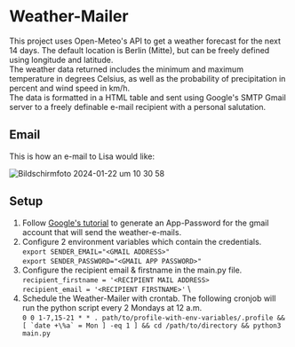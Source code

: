 # Weather-Mailer

This project uses Open-Meteo's API to get a weather forecast for the next 14 days.  The default location is Berlin (Mitte), but can be freely defined using longitude and latitude. \
The weather data returned includes the minimum and maximum temperature in degrees Celsius, as well as the probability of precipitation in percent and wind speed in km/h. \
The data is formatted in a HTML table and sent using Google's SMTP Gmail server to a freely definable e-mail recipient with a personal salutation.

## Email
This is how an e-mail to Lisa would like:

![Bildschirmfoto 2024-01-22 um 10 30 58](https://github.com/esteinbring/Weather-Mailer/assets/157313872/a8825ce7-4dcc-4d4c-ad23-763d6208a348)

## Setup 
1. Follow [Google's tutorial](https://support.google.com/mail/answer/185833?hl=en) to generate an App-Password for the gmail account that will send the weather-e-mails. 
2. Configure 2 environment variables which contain the credentials. \
   ```export SENDER_EMAIL="<GMAIL ADDRESS>"``` \
   ```export SENDER_PASSWORD="<GMAIL APP PASSWORD>"```
3. Configure the recipient email & firstname in the main.py file. \
   ```recipient_firstname = '<RECIPIENT MAIL ADDRESS>``` \
   ```recipient_email = '<RECIPIENT FIRSTNAME>'``` \
4. Schedule the Weather-Mailer with crontab. The following cronjob will run the python script every 2 Mondays at 12 a.m. \
```0 0 1-7,15-21 * * . path/to/profile-with-env-variables/.profile && [ `date +\%a` = Mon ] -eq 1 ] && cd /path/to/directory && python3 main.py```
